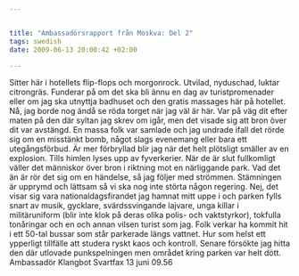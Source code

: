 ```yaml
--- 


title: "Ambassadörsrapport från Moskva: Del 2" 
tags: swedish 
date: 2009-06-13 20:00:42 +02:00 

---
```


Sitter här i hotellets flip-flops och morgonrock. Utvilad, nyduschad, luktar citrongräs. Funderar på om det ska bli ännu en dag av turistpromenader eller om jag ska utnyttja badhuset och den gratis massages här på hotellet. Nå, jag borde nog ändå se röda torget när jag väl är här. Var på väg dit efter maten på den där syltan jag skrev om igår, men det visade sig att bron över dit var avstängd. En massa folk var samlade och jag undrade ifall det rörde sig om en misstänkt bomb, något slags evenemang eller bara ett utegångsförbud. Är mer förbryllad blir jag när det helt plötsligt smäller av en explosion. Tills himlen lyses upp av fyverkerier. När de är slut fullkomligt väller det människor över bron i riktning mot en närliggande park. Vad det än är rör det sig om en händelse, så jag följer med strömmen. Stämningen är upprymd och lättsam så vi ska nog inte störta någon regering. Nej, det visar sig vara nationaldagsfirandet jag hamnat mitt uppe i och parken fylls snart av musik, gycklare, svärdssvingande lajvare, unga killar i militäruniform (blir inte klok på deras olika polis- och vaktstyrkor), tokfulla tonåringar och en och annan vilsen turist som jag. Folk verkar ha kommit hit i ett 50-tal bussar som står parkerade längs vattnet. Hur som helst ett ypperligt tillfälle att studera ryskt kaos och kontroll. Senare försökte jag hitta den där utlovade punkspelningen men området kring parken var helt dött. Ambassadör Klangbot Svartfax 13 juni 09.56 
